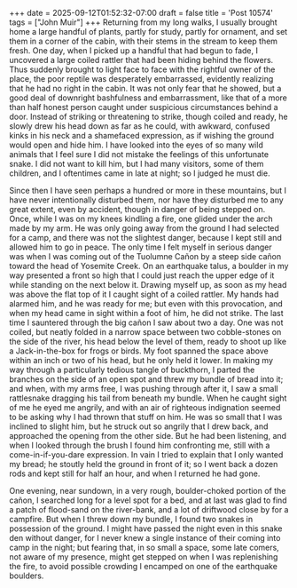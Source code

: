 +++
date = 2025-09-12T01:52:32-07:00
draft = false
title = 'Post 10574'
tags = ["John Muir"]
+++
Returning from my long walks, I usually brought home a large handful of plants, partly for study, partly for ornament, and set them in a corner of the cabin, with their stems in the stream to keep them fresh. One day, when I picked up a handful that had begun to fade, I uncovered a large coiled rattler that had been hiding behind the flowers. Thus suddenly brought to light face to face with the rightful owner of the place, the poor reptile was desperately embarrassed, evidently realizing that he had no right in the cabin. It was not only fear that he showed, but a good deal of downright bashfulness and embarrassment, like that of a more than half honest person caught under suspicious circumstances behind a door. Instead of striking or threatening to strike, though coiled and ready, he slowly drew his head down as far as he could, with awkward, confused kinks in his neck and a shamefaced expression, as if wishing the ground would open and hide him. I have looked into the eyes of so many wild animals that I feel sure I did not mistake the feelings of this unfortunate snake. I did not want to kill him, but I had many visitors, some of them children, and I oftentimes came in late at night; so I judged he must die.

Since then I have seen perhaps a hundred or more in these mountains, but I have never intentionally disturbed them, nor have they disturbed me to any great extent, even by accident, though in danger of being stepped on. Once, while I was on my knees kindling a fire, one glided under the arch made by my arm. He was only going away from the ground I had selected for a camp, and there was not the slightest danger, because I kept still and allowed him to go in peace. The only time I felt myself in serious danger was when I was coming out of the Tuolumne Cañon by a steep side cañon toward the head of Yosemite Creek. On an earthquake talus, a boulder in my way presented a front so high that I could just reach the upper edge of it while standing on the next below it. Drawing myself up, as soon as my head was above the flat top of it I caught sight of a coiled rattler. My hands had alarmed him, and he was ready for me; but even with this provocation, and when my head came in sight within a foot of him, he did not strike. The last time I sauntered through the big cañon I saw about two a day. One was not coiled, but neatly folded in a narrow space between two cobble-stones on the side of the river, his head below the level of them, ready to shoot up like a Jack-in-the-box for frogs or birds. My foot spanned the space above within an inch or two of his head, but he only held it lower. In making my way through a particularly tedious tangle of buckthorn, I parted the branches on the side of an open spot and threw my bundle of bread into it; and when, with my arms free, I was pushing through after it, I saw a small rattlesnake dragging his tail from beneath my bundle. When he caught sight of me he eyed me angrily, and with an air of righteous indignation seemed to be asking why I had thrown that stuff on him. He was so small that I was inclined to slight him, but he struck out so angrily that I drew back, and approached the opening from the other side. But he had been listening, and when I looked through the brush I found him confronting me, still with a come-in-if-you-dare expression. In vain I tried to explain that I only wanted my bread; he stoutly held the ground in front of it; so I went back a dozen rods and kept still for half an hour, and when I returned he had gone.

One evening, near sundown, in a very rough, boulder-choked portion of the cañon, I searched long for a level spot for a bed, and at last was glad to find a patch of flood-sand on the river-bank, and a lot of driftwood close by for a campfire. But when I threw down my bundle, I found two snakes in possession of the ground. I might have passed the night even in this snake den without danger, for I never knew a single instance of their coming into camp in the night; but fearing that, in so small a space, some late comers, not aware of my presence, might get stepped on when I was replenishing the fire, to avoid possible crowding I encamped on one of the earthquake boulders.
